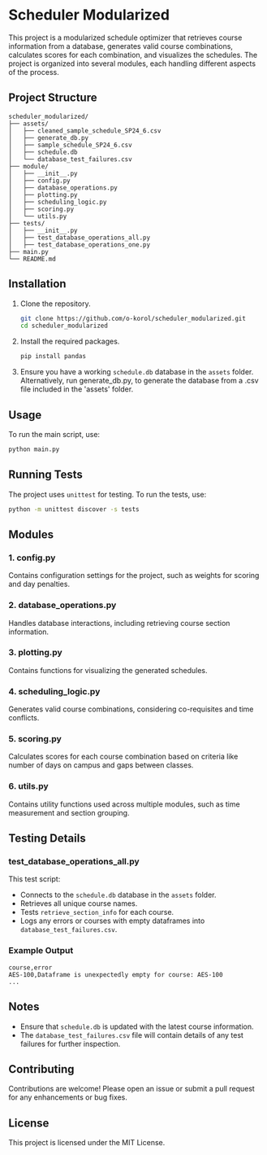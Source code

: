 # Scheduler Modularized

This project is a modularized schedule optimizer that retrieves course information from a database, generates valid course combinations, calculates scores for each combination, and visualizes the schedules. The project is organized into several modules, each handling different aspects of the process.

## Project Structure

```
scheduler_modularized/
├── assets/
│   ├── cleaned_sample_schedule_SP24_6.csv
│   ├── generate_db.py
│   ├── sample_schedule_SP24_6.csv
│   ├── schedule.db
│   └── database_test_failures.csv
├── module/
│   ├── __init__.py
│   ├── config.py
│   ├── database_operations.py
│   ├── plotting.py
│   ├── scheduling_logic.py
│   ├── scoring.py
│   └── utils.py
├── tests/
│   ├── __init__.py
│   ├── test_database_operations_all.py
│   ├── test_database_operations_one.py
├── main.py
└── README.md
```

## Installation

1. Clone the repository.
   ```sh
   git clone https://github.com/o-korol/scheduler_modularized.git
   cd scheduler_modularized
   ```

2. Install the required packages.
   ```sh
   pip install pandas
   ```

3. Ensure you have a working `schedule.db` database in the `assets` folder.  Alternatively, run generate_db.py, to generate the database from a .csv file included in the 'assets' folder.

## Usage

To run the main script, use:
```sh
python main.py
```

## Running Tests

The project uses `unittest` for testing. To run the tests, use:
```sh
python -m unittest discover -s tests
```

## Modules

### 1. config.py
Contains configuration settings for the project, such as weights for scoring and day penalties.

### 2. database_operations.py
Handles database interactions, including retrieving course section information.

### 3. plotting.py
Contains functions for visualizing the generated schedules.

### 4. scheduling_logic.py
Generates valid course combinations, considering co-requisites and time conflicts.

### 5. scoring.py
Calculates scores for each course combination based on criteria like number of days on campus and gaps between classes.

### 6. utils.py
Contains utility functions used across multiple modules, such as time measurement and section grouping.

## Testing Details

### test_database_operations_all.py

This test script:
- Connects to the `schedule.db` database in the `assets` folder.
- Retrieves all unique course names.
- Tests `retrieve_section_info` for each course.
- Logs any errors or courses with empty dataframes into `database_test_failures.csv`.

### Example Output

```
course,error
AES-100,Dataframe is unexpectedly empty for course: AES-100
...
```

## Notes

- Ensure that `schedule.db` is updated with the latest course information.
- The `database_test_failures.csv` file will contain details of any test failures for further inspection.

## Contributing

Contributions are welcome! Please open an issue or submit a pull request for any enhancements or bug fixes.

## License

This project is licensed under the MIT License.
